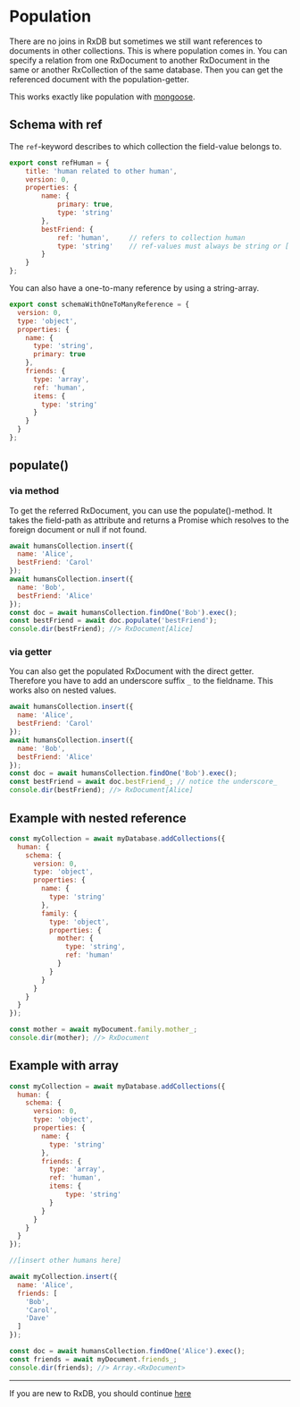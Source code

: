 # Population

There are no joins in RxDB but sometimes we still want references to documents in other collections. This is where population comes in. You can specify a relation from one RxDocument to another RxDocument in the same or another RxCollection of the same database.
Then you can get the referenced document with the population-getter.

This works exactly like population with [mongoose](http://mongoosejs.com/docs/populate.html).

## Schema with ref

The `ref`-keyword describes to which collection the field-value belongs to.

```javascript
export const refHuman = {
    title: 'human related to other human',
    version: 0,
    properties: {
        name: {
            primary: true,
            type: 'string'
        },
        bestFriend: {
            ref: 'human',     // refers to collection human
            type: 'string'    // ref-values must always be string or ['string','null'] (primary of foreign RxDocument) 
        }
    }
};
```

You can also have a one-to-many reference by using a string-array.

```js
export const schemaWithOneToManyReference = {
  version: 0,
  type: 'object',
  properties: {
    name: {
      type: 'string',
      primary: true
    },
    friends: {
      type: 'array',
      ref: 'human',
      items: {
        type: 'string'
      }
    }
  }
};
```

## populate()

### via method
To get the referred RxDocument, you can use the populate()-method.
It takes the field-path as attribute and returns a Promise which resolves to the foreign document or null if not found.

```javascript
await humansCollection.insert({
  name: 'Alice',
  bestFriend: 'Carol'
});
await humansCollection.insert({
  name: 'Bob',
  bestFriend: 'Alice'
});
const doc = await humansCollection.findOne('Bob').exec();
const bestFriend = await doc.populate('bestFriend');
console.dir(bestFriend); //> RxDocument[Alice]
```

### via getter
You can also get the populated RxDocument with the direct getter. Therefore you have to add an underscore suffix `_` to the fieldname.
This works also on nested values.

```javascript
await humansCollection.insert({
  name: 'Alice',
  bestFriend: 'Carol'
});
await humansCollection.insert({
  name: 'Bob',
  bestFriend: 'Alice'
});
const doc = await humansCollection.findOne('Bob').exec();
const bestFriend = await doc.bestFriend_; // notice the underscore_
console.dir(bestFriend); //> RxDocument[Alice]
```

## Example with nested reference

```javascript
const myCollection = await myDatabase.addCollections({
  human: {
    schema: {
      version: 0,
      type: 'object',
      properties: {
        name: {
          type: 'string'
        },
        family: {
          type: 'object',
          properties: {
            mother: {
              type: 'string',
              ref: 'human'
            }
          }
        }
      }
    }
  }
});

const mother = await myDocument.family.mother_;
console.dir(mother); //> RxDocument
```

## Example with array

```javascript
const myCollection = await myDatabase.addCollections({
  human: {
    schema: {
      version: 0,
      type: 'object',
      properties: {
        name: {
          type: 'string'
        },
        friends: {
          type: 'array',
          ref: 'human',
          items: {
              type: 'string'
          }
        }
      }
    }
  } 
});

//[insert other humans here]

await myCollection.insert({
  name: 'Alice',
  friends: [
    'Bob',
    'Carol',
    'Dave'
  ]
});

const doc = await humansCollection.findOne('Alice').exec();
const friends = await myDocument.friends_;
console.dir(friends); //> Array.<RxDocument>
```

---------
If you are new to RxDB, you should continue [here](./data-migration.md)
